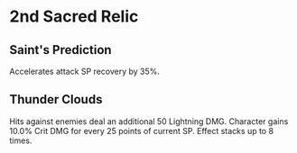 # 2nd Sacred Relic

## Saint's Prediction

Accelerates attack SP recovery by 35%.

## Thunder Clouds

Hits against enemies deal an additional 50 Lightning DMG. Character gains 10.0% Crit DMG for every 25 points of current SP. Effect stacks up to 8 times.
